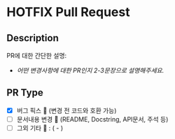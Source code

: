 # HOTFIX Pull Request


## Description

PR에 대한 간단한 설명:
- _어떤 변경사항에 대한 PR인지 2-3문장으로 설명해주세요._


## PR Type

- [x] 버그 픽스 🐞 (변경 전 코드와 호환 가능)
- [ ] 문서내용 변경 📄 (README, Docstring, API문서, 주석 등)
- [ ] 그외 기타 🎸 : ( - )
